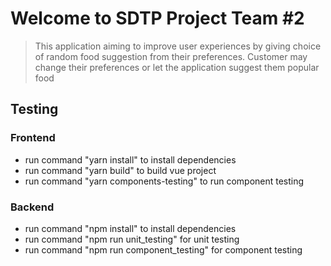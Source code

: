 # Welcome to SDTP Project Team #2
  
> This application aiming to improve user experiences by giving choice of random food suggestion from their preferences. Customer may change their preferences or let the application suggest them popular food
  
## Testing
  
### Frontend
* run command "yarn install" to install dependencies
* run command "yarn build" to build vue project
* run command "yarn components-testing" to run component testing
  
### Backend
* run command "npm install" to install dependencies
* run command "npm run unit_testing" for unit testing
* run command "npm run component_testing" for component testing
